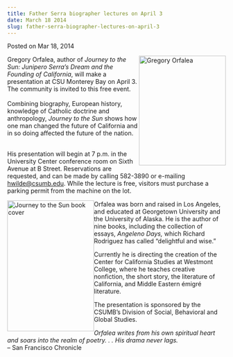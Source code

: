 ```yaml
---
title: Father Serra biographer lectures on April 3
date: March 18 2014
slug: father-serra-biographer-lectures-on-april-3
---
```


 



<span class="date">Posted on Mar 18, 2014    </span>
<p><img alt="Gregory Orfalea" src="https://news.csumb.edu/sites/default/files/65/attachments/news/images/orfalea_for_web.jpg" style="float:right; width:200px; height:253px">Gregory Orfalea,
author of <em>Journey to the Sun: Junipero Serra&#x2019;s Dream and the
Founding of California</em>, will make a presentation at CSU
Monterey Bay on April 3. The community is invited to this free
event.<br>
<br>
Combining biography, European history, knowledge of Catholic
doctrine and anthropology, <em>Journey to the Sun</em> shows how
one man changed the future of California and in so doing affected
the future of the nation.</br></br></img></p>
<p>His presentation will begin at 7 p.m. in the University Center
conference room on Sixth Avenue at B Street. Reservations are
requested, and can be made by calling 582-3890 or e-mailing
<a href="mailto:hwilde@csumb.edu">hwilde@csumb.edu</a>. While the
lecture is free, visitors must purchase a parking permit from the
machine on the lot.</p>
<p><img alt="Journey to the Sun book cover" src="https://news.csumb.edu/sites/default/files/65/attachments/news/images/journey.jpg" style="float:left; width:200px; height:302px">Orfalea was born
and raised in Los Angeles, and educated at Georgetown University
and the University of Alaska. He is the author of nine books,
including the collection of essays, <em>Angeleno Days,</em> which
Richard Rodriguez has called &#x201C;delightful and wise.&#x201D;</img></p>
<p>Currently he is directing the creation of the Center for
California Studies at Westmont College, where he teaches creative
nonfiction, the short story, the literature of California, and
Middle Eastern &#xE9;migr&#xE9; literature.</p>
<p>The presentation is sponsored by the CSUMB&#x2019;s Division of Social,
Behavioral and Global Studies.</p>
<p><em>Orfalea writes from his own spiritual heart and soars into
the realm of poetry. . . His drama never lags.</em><br>
&#x2013; San Francisco Chronicle<br>
&#xA0;</br></br></p>





```
